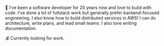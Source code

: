 👋 I've been a software developer for 20 years now and love to build with code. I've done a lot of fullstack work but generally prefer backend-focused engineering. I also know how to build distributed services in AWS! I can do architecture, write plans, and lead small teams. I also love writing documentation.

💰 Currently looking for work.

<!--
**kaisershahid/kaisershahid** is a ✨ _special_ ✨ repository because its `README.md` (this file) appears on your GitHub profile.

Here are some ideas to get you started:

- 🔭 I’m currently working on ...
- 🌱 I’m currently learning ...
- 👯 I’m looking to collaborate on ...
- 🤔 I’m looking for help with ...
- 💬 Ask me about ...
- 📫 How to reach me: ...
- 😄 Pronouns: ...
- ⚡ Fun fact: ...
-->
